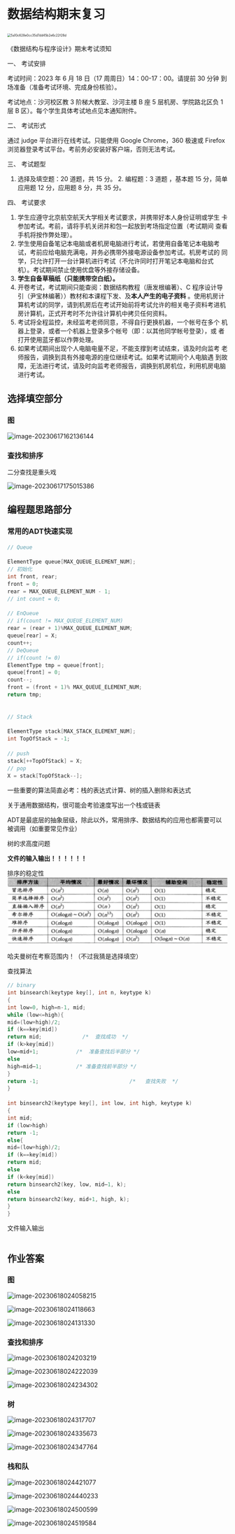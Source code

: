 # 数据结构期末复习

<img src="C:/Users/86139/CLionProjects/DataStructure/FinalExam/assets/5a10c628e0cc35d7dd45b2e6c22f28d.png" alt="5a10c628e0cc35d7dd45b2e6c22f28d" style="zoom:50%;" />

《数据结构与程序设计》期末考试须知

一、 考试安排

考试时间：2023 年 6 月 18 日（17 周周日）14：00-17：00。请提前 30 分钟 到场准备（准备考试环境、完成身份核验）。

考试地点：沙河校区教 3 阶梯大教室、沙河主楼 B 座 5 层机房、学院路北区负 1 层 B 区）。每个学生具体考试地点见本通知附件。

二、 考试形式

通过 judge 平台进行在线考试。只能使用 Google Chrome，360 极速或 Firefox 浏览器登录考试平台。考前务必安装好客户端，否则无法考试。

三、 考试题型

1. 选择及填空题：20 道题，共 15 分。 2. 编程题：3 道题 ，基本题 15 分，简单应用题 12 分，应用题 8 分，共 35 分。

四、 考试要求

1. 学生应遵守北京航空航天大学相关考试要求，并携带好本人身份证明或学生 卡参加考试。考前，请将手机关闭并和包一起放到考场指定位置（考试期间 查看手机将按作弊处理）。
2. 学生使用自备笔记本电脑或者机房电脑进行考试，若使用自备笔记本电脑考 试，考前应给电脑充满电，并务必携带外接电源设备参加考试。机房考试的 同学，只允许打开一台计算机进行考试（不允许同时打开笔记本电脑和台式
   机）。考试期间禁止使用优盘等外接存储设备。
3. **学生自备草稿纸（只能携带空白纸）。**
4. 开卷考试，考试期间只能查阅：数据结构教程（唐发根编著）、C 程序设计导引（尹宝林编著））教材和本课程下发、及**本人产生的电子资料**
   。使用机房计算机考试的同学，请到机房后在考试开始前将考试允许的相关电子资料考进机房计算机，正式开考时不允许往计算机中拷贝任何资料。
5. 考试将全程监控，未经监考老师同意，不得自行更换机器，一个帐号在多个 机器上登录，或者一个机器上登录多个帐号（即：以其他同学帐号登录），或 者打开使用蓝牙都以作弊处理。
6. 如果考试期间出现个人电脑电量不足，不能支撑到考试结束，请及时向监考 老师报告，调换到具有外接电源的座位继续考试。如果考试期间个人电脑遇 到故障，无法进行考试，请及时向监考老师报告，调换到机房机位，利用机房电脑进行考试。

## 选择填空部分

### 图

![image-20230617162136144](C:/Users/86139/CLionProjects/DataStructure/FinalExam/assets/image-20230617162136144.png)

### 查找和排序

二分查找是重头戏

![image-20230617175015386](C:/Users/86139/CLionProjects/DataStructure/FinalExam/assets/image-20230617175015386.png)

## 编程题思路部分

### 常用的ADT快速实现

```C
// Queue

ElementType queue[MAX_QUEUE_ELEMENT_NUM];
// 初始化
int front, rear;
front = 0;
rear = MAX_QUEUE_ELEMENT_NUM - 1;
// int count = 0;

// EnQueue
// if(count != MAX_QUEUE_ELEMENT_NUM)
rear = (rear + 1)%MAX_QUEUE_ELEMENT_NUM;
queue[rear] = X;
count++;
// DeQueue
// if(count != 0)
ElementType tmp = queue[front];
queue[front] = 0;
count--;
front = (front + 1)% MAX_QUEUE_ELEMENT_NUM;
return tmp;


// Stack

ElementType stack[MAX_STACK_ELEMENT_NUM];
int TopOfStack = -1;

// push
stack[++TopOfStack] = X;
// pop
X = stack[TopOfStack--];
```

一些重要的算法简直必考：栈的表达式计算、树的插入删除和表达式

关于通用数据结构，很可能会考验速度写出一个栈或链表

ADT是最底层的抽象层级，除此以外，常用排序、数据结构的应用也都需要可以被调用（如重要常见作业）

树的求高度问题

**文件的输入输出！！！！！！**

排序的稳定性
![img.png](img.png)

哈夫曼树在考察范围内！（不过我猜是选择填空）

查找算法

```C
// binary
int binsearch(keytype key[], int n, keytype k)
{
int low=0, high=n-1, mid;
while (low<=high){
mid=(low+high)/2;
if (k==key[mid])
return mid;             /*  查找成功  */
if (k>key[mid])
low=mid+1;            /*  准备查找后半部分 */
else
high=mid–1;           /* 准备查找前半部分 */
}
return -1;                             /*   查找失败  */
}

int binsearch2(keytype key[], int low, int high, keytype k)
{
int mid;
if (low>high)
return -1;
else{
mid=(low+high)/2;
if (k==key[mid])
return mid;
else
if (k<key[mid])
return binsearch2(key, low, mid–1, k);
else
return binsearch2(key, mid+1, high, k);
}
}
```

文件输入输出

```C

```

## 作业答案

### 图

![image-20230618024058215](C:/Users/86139/CLionProjects/DataStructure/FinalExam/assets/image-20230618024058215.png)

![image-20230618024118663](C:/Users/86139/CLionProjects/DataStructure/FinalExam/assets/image-20230618024118663.png)

![image-20230618024131330](C:/Users/86139/CLionProjects/DataStructure/FinalExam/assets/image-20230618024131330.png)

### 查找和排序

![image-20230618024203219](C:/Users/86139/CLionProjects/DataStructure/FinalExam/assets/image-20230618024203219.png)

![image-20230618024222039](C:/Users/86139/CLionProjects/DataStructure/FinalExam/assets/image-20230618024222039.png)

![image-20230618024234302](C:/Users/86139/CLionProjects/DataStructure/FinalExam/assets/image-20230618024234302.png)

### 树

![image-20230618024317707](C:/Users/86139/CLionProjects/DataStructure/FinalExam/assets/image-20230618024317707.png)

![image-20230618024335673](C:/Users/86139/CLionProjects/DataStructure/FinalExam/assets/image-20230618024335673.png)

![image-20230618024347764](C:/Users/86139/CLionProjects/DataStructure/FinalExam/assets/image-20230618024347764.png)

### 栈和队

![image-20230618024421077](C:/Users/86139/CLionProjects/DataStructure/FinalExam/assets/image-20230618024421077.png)

![image-20230618024440233](C:/Users/86139/CLionProjects/DataStructure/FinalExam/assets/image-20230618024440233.png)

![image-20230618024500599](C:/Users/86139/CLionProjects/DataStructure/FinalExam/assets/image-20230618024500599.png)

![image-20230618024519584](C:/Users/86139/CLionProjects/DataStructure/FinalExam/assets/image-20230618024519584.png)
